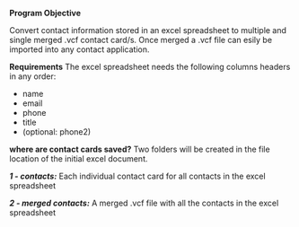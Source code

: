 **Program Objective** 

Convert contact information stored in an excel spreadsheet to multiple and single merged .vcf contact card/s. 
Once merged a .vcf file can esily be imported into any contact application.

**Requirements** 
The excel spreadsheet needs the following columns headers in any order:
 -   name
 -   email
 -   phone
 -   title
 - (optional: phone2)

**where are contact cards saved?** 
Two folders will be created in the file location of the initial excel document. 

***1 - contacts:*** 
Each individual contact card for all contacts in the excel    spreadsheet

   
   ***2 - merged contacts:***
   A merged .vcf file with all the contacts in the excel spreadsheet
